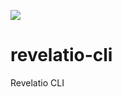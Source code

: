 ![](https://codeship.com/projects/e1b87bc0-babf-0134-e6d5-0ac68540e3ab/status?branch=master)

# revelatio-cli
Revelatio CLI


